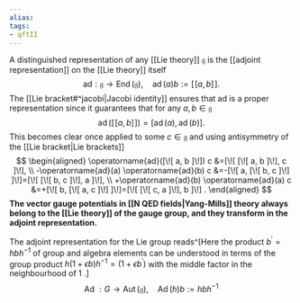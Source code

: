 ```yaml
---
alias:
tags:
- qftII
---
```

A distinguished representation of any [[Lie theory]] $\mathfrak{g}$ is the [[adjoint representation]] on the [[Lie theory]] itself
$$
\mathrm{ad}: \mathfrak{g} \rightarrow \operatorname{End}(\mathfrak{g}), \quad \operatorname{ad}(a) b:=[\![ a, b ]\!] .
$$
The [[Lie bracket#^jacobi|Jacobi identity]] ensures that $\text{ad}$ is a proper representation since it guarantees that for any $a, b \in \mathfrak{g}$
$$
\operatorname{ad}([\![ a, b ]\!])=[\operatorname{ad}(a), \operatorname{ad}(b)] .
$$
This becomes clear once applied to some $c \in \mathfrak{g}$ and using antisymmetry of the [[Lie bracket|Lie brackets]]
$$
\begin{aligned}
\operatorname{ad}([\![ a, b ]\!]) c &=[\![ [\![ a, b ]\!], c ]\!], \\
-\operatorname{ad}(a) \operatorname{ad}(b) c &=-[\![ a, [\![ b, c ]\!] ]\!]=[\![ [\![ b, c ]\!], a ]\!], \\
+\operatorname{ad}(b) \operatorname{ad}(a) c &=+[\![ b, [\![ a, c ]\!] ]\!]=[\![ [\![ c, a ]\!], b ]\!] .
\end{aligned}
$$
**The vector gauge potentials in [[N QED fields|Yang-Mills]] theory always belong to the [[Lie theory]] of the gauge group, and they transform in the adjoint representation.**


The adjoint representation for the Lie group reads^[Here the product $b^{\prime}=h b h^{-1}$ of group and algebra elements can be understood in terms of the group product $h(1+\epsilon b) h^{-1}=\left(1+\epsilon b^{\prime}\right)$ with the middle factor in the neighbourhood of 1 .]
$$
\text { Ad }: G \rightarrow \operatorname{Aut}(\mathfrak{g}), \quad \operatorname{Ad}(h) b:=h b h^{-1}
$$
